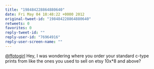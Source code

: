 ```yaml
---
title: "198484228864880640"
date: Fri May 04 18:48:22 +0000 2012
original-tweet-id: "198484228864880640"
retweets: 0
favorites: 0
reply-tweet-id: ""
reply-user-id: "76964916"
reply-user-screen-name: ""
---
```

<a href="https://twitter.com/ffotogirl">@ffotogirl</a> Hey, I was wondering where you order your standard c-type prints from like the ones you used to sell on etsy 10x*8 and above?
